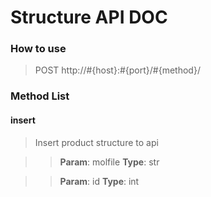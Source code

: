 # Structure API DOC

### How to use

> POST http://#{host}:#{port}/#{method}/

### Method List

#### insert

> Insert product structure to api

>> **Param**: molfile 
>> **Type**: str

>> **Param**: id
>> **Type**: int

